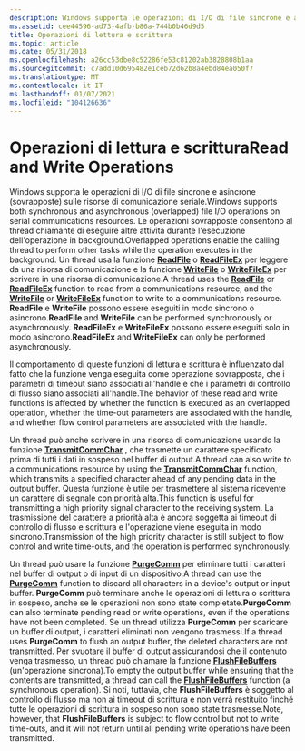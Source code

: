 ```yaml
---
description: Windows supporta le operazioni di I/O di file sincrone e asincrone (sovrapposte) sulle risorse di comunicazione seriale.
ms.assetid: cee44596-ad73-4afb-b86a-744b0b46d9d5
title: Operazioni di lettura e scrittura
ms.topic: article
ms.date: 05/31/2018
ms.openlocfilehash: a26cc53dbe8c52286fe53c81202ab3828808b1aa
ms.sourcegitcommit: c7add10d695482e1ceb72d62b8a4ebd84ea050f7
ms.translationtype: MT
ms.contentlocale: it-IT
ms.lasthandoff: 01/07/2021
ms.locfileid: "104126636"
---
```

# <a name="read-and-write-operations"></a><span data-ttu-id="88604-103">Operazioni di lettura e scrittura</span><span class="sxs-lookup"><span data-stu-id="88604-103">Read and Write Operations</span></span>

<span data-ttu-id="88604-104">Windows supporta le operazioni di I/O di file sincrone e asincrone (sovrapposte) sulle risorse di comunicazione seriale.</span><span class="sxs-lookup"><span data-stu-id="88604-104">Windows supports both synchronous and asynchronous (overlapped) file I/O operations on serial communications resources.</span></span> <span data-ttu-id="88604-105">Le operazioni sovrapposte consentono al thread chiamante di eseguire altre attività durante l'esecuzione dell'operazione in background.</span><span class="sxs-lookup"><span data-stu-id="88604-105">Overlapped operations enable the calling thread to perform other tasks while the operation executes in the background.</span></span> <span data-ttu-id="88604-106">Un thread usa la funzione [**ReadFile**](/windows/desktop/api/fileapi/nf-fileapi-readfile) o [**ReadFileEx**](/windows/desktop/api/fileapi/nf-fileapi-readfileex) per leggere da una risorsa di comunicazione e la funzione [**WriteFile**](/windows/desktop/api/fileapi/nf-fileapi-writefile) o [**WriteFileEx**](/windows/desktop/api/fileapi/nf-fileapi-writefileex) per scrivere in una risorsa di comunicazione.</span><span class="sxs-lookup"><span data-stu-id="88604-106">A thread uses the [**ReadFile**](/windows/desktop/api/fileapi/nf-fileapi-readfile) or [**ReadFileEx**](/windows/desktop/api/fileapi/nf-fileapi-readfileex) function to read from a communications resource, and the [**WriteFile**](/windows/desktop/api/fileapi/nf-fileapi-writefile) or [**WriteFileEx**](/windows/desktop/api/fileapi/nf-fileapi-writefileex) function to write to a communications resource.</span></span> <span data-ttu-id="88604-107">**ReadFile** e **WriteFile** possono essere eseguiti in modo sincrono o asincrono.</span><span class="sxs-lookup"><span data-stu-id="88604-107">**ReadFile** and **WriteFile** can be performed synchronously or asynchronously.</span></span> <span data-ttu-id="88604-108">**ReadFileEx** e **WriteFileEx** possono essere eseguiti solo in modo asincrono.</span><span class="sxs-lookup"><span data-stu-id="88604-108">**ReadFileEx** and **WriteFileEx** can only be performed asynchronously.</span></span>

<span data-ttu-id="88604-109">Il comportamento di queste funzioni di lettura e scrittura è influenzato dal fatto che la funzione venga eseguita come operazione sovrapposta, che i parametri di timeout siano associati all'handle e che i parametri di controllo di flusso siano associati all'handle.</span><span class="sxs-lookup"><span data-stu-id="88604-109">The behavior of these read and write functions is affected by whether the function is executed as an overlapped operation, whether the time-out parameters are associated with the handle, and whether flow control parameters are associated with the handle.</span></span>

<span data-ttu-id="88604-110">Un thread può anche scrivere in una risorsa di comunicazione usando la funzione [**TransmitCommChar**](/windows/desktop/api/Winbase/nf-winbase-transmitcommchar) , che trasmette un carattere specificato prima di tutti i dati in sospeso nel buffer di output.</span><span class="sxs-lookup"><span data-stu-id="88604-110">A thread can also write to a communications resource by using the [**TransmitCommChar**](/windows/desktop/api/Winbase/nf-winbase-transmitcommchar) function, which transmits a specified character ahead of any pending data in the output buffer.</span></span> <span data-ttu-id="88604-111">Questa funzione è utile per trasmettere al sistema ricevente un carattere di segnale con priorità alta.</span><span class="sxs-lookup"><span data-stu-id="88604-111">This function is useful for transmitting a high priority signal character to the receiving system.</span></span> <span data-ttu-id="88604-112">La trasmissione del carattere a priorità alta è ancora soggetta ai timeout di controllo di flusso e scrittura e l'operazione viene eseguita in modo sincrono.</span><span class="sxs-lookup"><span data-stu-id="88604-112">Transmission of the high priority character is still subject to flow control and write time-outs, and the operation is performed synchronously.</span></span>

<span data-ttu-id="88604-113">Un thread può usare la funzione [**PurgeComm**](/windows/desktop/api/Winbase/nf-winbase-purgecomm) per eliminare tutti i caratteri nel buffer di output o di input di un dispositivo.</span><span class="sxs-lookup"><span data-stu-id="88604-113">A thread can use the [**PurgeComm**](/windows/desktop/api/Winbase/nf-winbase-purgecomm) function to discard all characters in a device's output or input buffer.</span></span> <span data-ttu-id="88604-114">**PurgeComm** può terminare anche le operazioni di lettura o scrittura in sospeso, anche se le operazioni non sono state completate.</span><span class="sxs-lookup"><span data-stu-id="88604-114">**PurgeComm** can also terminate pending read or write operations, even if the operations have not been completed.</span></span> <span data-ttu-id="88604-115">Se un thread utilizza **PurgeComm** per scaricare un buffer di output, i caratteri eliminati non vengono trasmessi.</span><span class="sxs-lookup"><span data-stu-id="88604-115">If a thread uses **PurgeComm** to flush an output buffer, the deleted characters are not transmitted.</span></span> <span data-ttu-id="88604-116">Per svuotare il buffer di output assicurandosi che il contenuto venga trasmesso, un thread può chiamare la funzione [**FlushFileBuffers**](/windows/desktop/api/fileapi/nf-fileapi-flushfilebuffers) (un'operazione sincrona).</span><span class="sxs-lookup"><span data-stu-id="88604-116">To empty the output buffer while ensuring that the contents are transmitted, a thread can call the [**FlushFileBuffers**](/windows/desktop/api/fileapi/nf-fileapi-flushfilebuffers) function (a synchronous operation).</span></span> <span data-ttu-id="88604-117">Si noti, tuttavia, che **FlushFileBuffers** è soggetto al controllo di flusso ma non ai timeout di scrittura e non verrà restituito finché tutte le operazioni di scrittura in sospeso non sono state trasmesse.</span><span class="sxs-lookup"><span data-stu-id="88604-117">Note, however, that **FlushFileBuffers** is subject to flow control but not to write time-outs, and it will not return until all pending write operations have been transmitted.</span></span>

 

 
